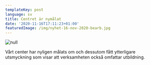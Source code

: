 ```yaml
---
templateKey: post
language: sv
title: Centret är nymålat
date: '2020-11-16T17:11:23+01:00'
featuredImage: /img/nyhet-16-nov-2020-bearb.jpg
---
```

![null](/img/nyhet-16-nov-2020-bearb.jpg)

Vårt center har nyligen målats om och dessutom fått ytterligare utsmyckning som visar att verksamheten också omfattar utbildning.
